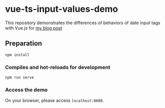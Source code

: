 # vue-ts-input-values-demo
This repository demonstrates the differences of behaviors of date input tags with Vue.js for [my blog post]()

## Preparation
```
npm install
```

### Compiles and hot-reloads for development
```
npm run serve
```

### Access the demo
On your browser, please access `localhost:8080`.
